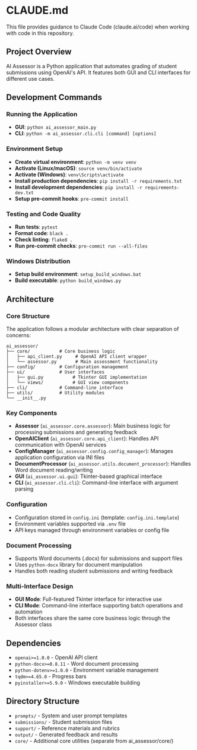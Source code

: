 # CLAUDE.md

This file provides guidance to Claude Code (claude.ai/code) when working with code in this repository.

## Project Overview

AI Assessor is a Python application that automates grading of student submissions using OpenAI's API. It features both GUI and CLI interfaces for different use cases.

## Development Commands

### Running the Application
- **GUI**: `python ai_assessor_main.py`
- **CLI**: `python -m ai_assessor.cli.cli [command] [options]`

### Environment Setup
- **Create virtual environment**: `python -m venv venv`
- **Activate (Linux/macOS)**: `source venv/bin/activate`
- **Activate (Windows)**: `venv\Scripts\activate`
- **Install production dependencies**: `pip install -r requirements.txt`
- **Install development dependencies**: `pip install -r requirements-dev.txt`
- **Setup pre-commit hooks**: `pre-commit install`

### Testing and Code Quality
- **Run tests**: `pytest`
- **Format code**: `black .`
- **Check linting**: `flake8 .`
- **Run pre-commit checks**: `pre-commit run --all-files`

### Windows Distribution
- **Setup build environment**: `setup_build_windows.bat`
- **Build executable**: `python build_windows.py`

## Architecture

### Core Structure
The application follows a modular architecture with clear separation of concerns:

```
ai_assessor/
├── core/           # Core business logic
│   ├── api_client.py     # OpenAI API client wrapper
│   └── assessor.py       # Main assessment functionality
├── config/         # Configuration management
├── ui/             # User interfaces
│   ├── gui.py           # Tkinter GUI implementation
│   └── views/           # GUI view components
├── cli/            # Command-line interface
├── utils/          # Utility modules
└── __init__.py
```

### Key Components

- **Assessor** (`ai_assessor.core.assessor`): Main business logic for processing submissions and generating feedback
- **OpenAIClient** (`ai_assessor.core.api_client`): Handles API communication with OpenAI services
- **ConfigManager** (`ai_assessor.config.config_manager`): Manages application configuration via INI files
- **DocumentProcessor** (`ai_assessor.utils.document_processor`): Handles Word document reading/writing
- **GUI** (`ai_assessor.ui.gui`): Tkinter-based graphical interface
- **CLI** (`ai_assessor.cli.cli`): Command-line interface with argument parsing

### Configuration
- Configuration stored in `config.ini` (template: `config.ini.template`)
- Environment variables supported via `.env` file
- API keys managed through environment variables or config file

### Document Processing
- Supports Word documents (.docx) for submissions and support files
- Uses `python-docx` library for document manipulation
- Handles both reading student submissions and writing feedback

### Multi-Interface Design
- **GUI Mode**: Full-featured Tkinter interface for interactive use
- **CLI Mode**: Command-line interface supporting batch operations and automation
- Both interfaces share the same core business logic through the Assessor class

## Dependencies
- `openai>=1.0.0` - OpenAI API client
- `python-docx>=0.8.11` - Word document processing
- `python-dotenv>=1.0.0` - Environment variable management
- `tqdm>=4.65.0` - Progress bars
- `pyinstaller>=5.9.0` - Windows executable building

## Directory Structure
- `prompts/` - System and user prompt templates
- `submissions/` - Student submission files
- `support/` - Reference materials and rubrics
- `output/` - Generated feedback and results
- `core/` - Additional core utilities (separate from ai_assessor/core/)

